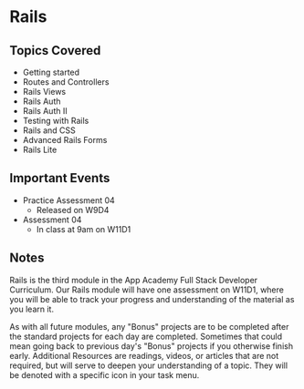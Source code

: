 # Rails

## Topics Covered

+ Getting started
+ Routes and Controllers
+ Rails Views
+ Rails Auth
+ Rails Auth II
+ Testing with Rails
+ Rails and CSS
+ Advanced Rails Forms
+ Rails Lite

## Important Events

+ Practice Assessment 04
  + Released on W9D4
+ Assessment 04
  + In class at 9am on W11D1

## Notes

Rails is the third module in the App Academy Full Stack Developer Curriculum. Our Rails module will have one assessment on W11D1, where you will be able to track your progress and understanding of the material as you learn it.

As with all future modules, any "Bonus" projects are to be completed after the standard projects for each day are completed. Sometimes that could mean going back to previous day's "Bonus" projects if you otherwise finish early. Additional Resources are readings, videos, or articles that are not required, but will serve to deepen your understanding of a topic. They will be denoted with a specific icon in your task menu.
